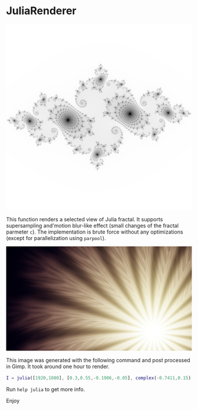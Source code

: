 # JuliaRenderer

![Julia set](julia1.png)

This function renders a selected view of Julia fractal. It supports supersampling and'motion blur-like effect (small changes of the fractal parmeter `c`). The implementation is brute force without any optimizations (except for parallelization using `parpool`).

![Demo image](julia.jpg)

This image was generated with the following command and post processed in Gimp. It took around one hour to render.

```matlab
I = julia([1920,1080], [0.3,0.55,-0.1906,-0.05], complex(-0.7411,0.15), complex(-0.0005,0.0002), 128, 500);
```

Run `help julia` to get more info.

Enjoy
